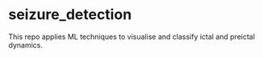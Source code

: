 # seizure_detection
This repo applies ML techniques to visualise and classify ictal and preictal dynamics. 
